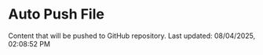 # Auto Push File

Content that will be pushed to GitHub repository.
Last updated: 08/04/2025, 02:08:52 PM
